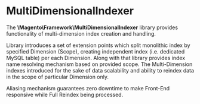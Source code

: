 MultiDimensionalIndexer
=======
The **\Magento\Framework\MultiDimensionalIndexer** library provides functionality of multi-dimension index creation and
handling.

Library introduces a set of extension points which split monolithic index by specified Dimension (Scope), creating 
independent index (i.e. dedicated MySQL table) per each Dimension. Along with that library provides index name 
resolving mechanism based on provided scope. The Multi-Dimension indexes introduced for the sake of data scalability
and ability to reindex data in the scope of particular Dimension only.

Aliasing mechanism guarantees zero downtime to make Front-End responsive while Full Reindex being processed.
